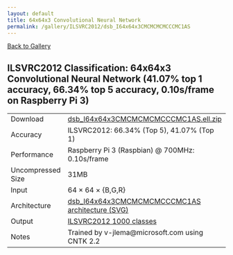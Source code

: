 ```yaml
---
layout: default
title: 64x64x3 Convolutional Neural Network
permalink: /gallery/ILSVRC2012/dsb_I64x64x3CMCMCMCMCCCMC1AS
---
```


[Back to Gallery](/ELL/gallery)

## ILSVRC2012 Classification: 64x64x3 Convolutional Neural Network (41.07% top 1 accuracy, 66.34% top 5 accuracy, 0.10s/frame on Raspberry Pi 3)

<table class="table table-striped table-bordered">
    <tr>
        <td> Download </td>
        <td colspan="3"> <a href="https://github.com/Microsoft/ELL-models/raw/master/models/ILSVRC2012/dsb_I64x64x3CMCMCMCMCCCMC1AS/dsb_I64x64x3CMCMCMCMCCCMC1AS.ell.zip">dsb_I64x64x3CMCMCMCMCCCMC1AS.ell.zip</a></td>
    </tr>
    <tr>
        <td> Accuracy </td>
        <td colspan="3"> ILSVRC2012: 66.34% (Top 5), 41.07% (Top 1) </td>
    </tr>
    <tr>
        <td> Performance </td>
        <td colspan="3"> Raspberry Pi 3 (Raspbian) @ 700MHz: 0.10s/frame </td>
    </tr>
    <tr>
        <td> Uncompressed Size </td>
        <td colspan="3"> 31MB </td>
    </tr>
    <tr>
        <td> Input </td>
        <td colspan="3"> 64 &times; 64 &times; {B,G,R} </td>
    </tr>
    <tr>
        <td> Architecture </td>
        <td>
            <a href="https://github.com/Microsoft/ELL-models/raw/master/models/ILSVRC2012/dsb_I64x64x3CMCMCMCMCCCMC1AS/dsb_I64x64x3CMCMCMCMCCCMC1AS.cntk.svg?sanitize=true" target="_blank">dsb_I64x64x3CMCMCMCMCCCMC1AS architecture (SVG)</a>
        </td>
    </tr>
    <tr>
        <td> Output </td>
        <td colspan="3"> <a href="https://github.com/Microsoft/ELL-models/raw/master/models/ILSVRC2012/categories.txt">ILSVRC2012 1000 classes</a> </td>
    </tr>
    <tr>
        <td> Notes </td>
        <td colspan="3"> Trained by v-jlema@microsoft.com using CNTK 2.2 </td>
    </tr>
</table>

